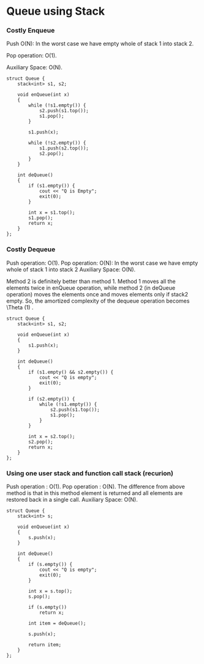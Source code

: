 # Queue using Stack

### Costly Enqueue

Push O(N): In the worst case we have empty whole of stack 1 into stack 2.

Pop operation: O(1).

Auxiliary Space: O(N).

```
struct Queue { 
	stack<int> s1, s2; 

	void enQueue(int x) 
	{ 
		while (!s1.empty()) { 
			s2.push(s1.top()); 
			s1.pop(); 
		} 

		s1.push(x); 

		while (!s2.empty()) { 
			s1.push(s2.top()); 
			s2.pop(); 
		} 
	} 

	int deQueue() 
	{ 
		if (s1.empty()) { 
			cout << "Q is Empty"; 
			exit(0); 
		} 

		int x = s1.top(); 
		s1.pop(); 
		return x; 
	} 
};
```

### Costly Dequeue

Push operation: O(1).
Pop operation: O(N): In the worst case we have empty whole of stack 1 into stack 2
Auxiliary Space: O(N).

Method 2 is definitely better than method 1.
Method 1 moves all the elements twice in enQueue operation, while method 2 (in deQueue operation) moves the elements once and moves elements only if stack2 empty. So, the amortized complexity of the dequeue operation becomes  \Theta (1) .

```
struct Queue { 
    stack<int> s1, s2; 
  
    void enQueue(int x) 
    { 
        s1.push(x); 
    } 
  
    int deQueue() 
    { 
        if (s1.empty() && s2.empty()) { 
            cout << "Q is empty"; 
            exit(0); 
        } 
  
        if (s2.empty()) { 
            while (!s1.empty()) { 
                s2.push(s1.top()); 
                s1.pop(); 
            } 
        } 
  
        int x = s2.top(); 
        s2.pop(); 
        return x; 
    } 
}; 
```

### Using one user stack and function call stack (recurion)

Push operation : O(1).
Pop operation : O(N).
The difference from above method is that in this method element is returned and all elements are restored back in a single call.
Auxiliary Space: O(N).

```
struct Queue { 
    stack<int> s; 
  
    void enQueue(int x) 
    { 
        s.push(x); 
    } 
  
    int deQueue() 
    { 
        if (s.empty()) { 
            cout << "Q is empty"; 
            exit(0); 
        } 
  
        int x = s.top(); 
        s.pop(); 
  
        if (s.empty()) 
            return x; 
  
        int item = deQueue(); 
  
        s.push(x); 
  
        return item; 
    } 
}; 
```

